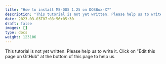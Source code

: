 ```yaml
---
title: "How to install MS-DOS 1.25 on DOSBox-X?"
description: "This tutorial is not yet written. Please help us to write it. Click on 'Edit this page on GitHub' at the bottom of this page to help us."
date: 2023-03-03T07:08:56+05:30
draft: false
images: []
type: docs
weight: 123106
---
```


This tutorial is not yet written. Please help us to write it. Click on "Edit this page on GitHub" at the bottom of this page to help us.
